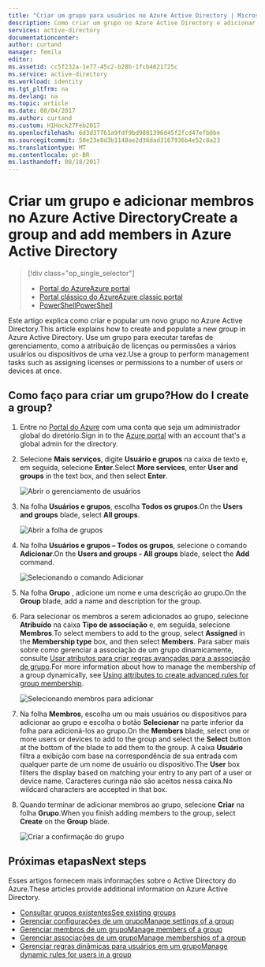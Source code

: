 ```yaml
---
title: "Criar um grupo para usuários no Azure Active Directory | Microsoft Docs"
description: Como criar um grupo no Azure Active Directory e adicionar membros ao grupo
services: active-directory
documentationcenter: 
author: curtand
manager: femila
editor: 
ms.assetid: cc5f232a-1e77-45c2-b28b-1fcb4621725c
ms.service: active-directory
ms.workload: identity
ms.tgt_pltfrm: na
ms.devlang: na
ms.topic: article
ms.date: 08/04/2017
ms.author: curtand
ms.custom: H1Hack27Feb2017
ms.openlocfilehash: 6d3d37761a9fdf9bd9801396d45f2fcd47efb0be
ms.sourcegitcommit: 50e23e8d3b1148ae2d36dad3167936b4e52c8a23
ms.translationtype: MT
ms.contentlocale: pt-BR
ms.lasthandoff: 08/18/2017
---
```

# <a name="create-a-group-and-add-members-in-azure-active-directory"></a><span data-ttu-id="ea28a-103">Criar um grupo e adicionar membros no Azure Active Directory</span><span class="sxs-lookup"><span data-stu-id="ea28a-103">Create a group and add members in Azure Active Directory</span></span>
> [!div class="op_single_selector"]
> * [<span data-ttu-id="ea28a-104">Portal do Azure</span><span class="sxs-lookup"><span data-stu-id="ea28a-104">Azure portal</span></span>](active-directory-groups-create-azure-portal.md)
> * [<span data-ttu-id="ea28a-105">Portal clássico do Azure</span><span class="sxs-lookup"><span data-stu-id="ea28a-105">Azure classic portal</span></span>](active-directory-accessmanagement-manage-groups.md)
> * [<span data-ttu-id="ea28a-106">PowerShell</span><span class="sxs-lookup"><span data-stu-id="ea28a-106">PowerShell</span></span>](active-directory-accessmanagement-groups-settings-v2-cmdlets.md)
>
>

<span data-ttu-id="ea28a-107">Este artigo explica como criar e popular um novo grupo no Azure Active Directory.</span><span class="sxs-lookup"><span data-stu-id="ea28a-107">This article explains how to create and populate a new group in Azure Active Directory.</span></span> <span data-ttu-id="ea28a-108">Use um grupo para executar tarefas de gerenciamento, como a atribuição de licenças ou permissões a vários usuários ou dispositivos de uma vez.</span><span class="sxs-lookup"><span data-stu-id="ea28a-108">Use a group to perform management tasks such as assigning licenses or permissions to a number of users or devices at once.</span></span>

## <a name="how-do-i-create-a-group"></a><span data-ttu-id="ea28a-109">Como faço para criar um grupo?</span><span class="sxs-lookup"><span data-stu-id="ea28a-109">How do I create a group?</span></span>
1. <span data-ttu-id="ea28a-110">Entre no [Portal do Azure](https://portal.azure.com) com uma conta que seja um administrador global do diretório.</span><span class="sxs-lookup"><span data-stu-id="ea28a-110">Sign in to the [Azure portal](https://portal.azure.com) with an account that's a global admin for the directory.</span></span>
2. <span data-ttu-id="ea28a-111">Selecione **Mais serviços**, digite **Usuário e grupos** na caixa de texto e, em seguida, selecione **Enter**.</span><span class="sxs-lookup"><span data-stu-id="ea28a-111">Select **More services**, enter **User and groups** in the text box, and then select **Enter**.</span></span>

   ![Abrir o gerenciamento de usuários](./media/active-directory-groups-create-azure-portal/search-user-management.png)
3. <span data-ttu-id="ea28a-113">Na folha **Usuários e grupos**, escolha **Todos os grupos**.</span><span class="sxs-lookup"><span data-stu-id="ea28a-113">On the **Users and groups** blade, select **All groups**.</span></span>

   ![Abrir a folha de grupos](./media/active-directory-groups-create-azure-portal/view-groups-blade.png)
4. <span data-ttu-id="ea28a-115">Na folha **Usuários e grupos – Todos os grupos**, selecione o comando **Adicionar**.</span><span class="sxs-lookup"><span data-stu-id="ea28a-115">On the **Users and groups - All groups** blade, select the **Add** command.</span></span>

   ![Selecionando o comando Adicionar](./media/active-directory-groups-create-azure-portal/add-group-command.png)
5. <span data-ttu-id="ea28a-117">Na folha **Grupo** , adicione um nome e uma descrição ao grupo.</span><span class="sxs-lookup"><span data-stu-id="ea28a-117">On the **Group** blade, add a name and description for the group.</span></span>
6. <span data-ttu-id="ea28a-118">Para selecionar os membros a serem adicionados ao grupo, selecione **Atribuído** na caixa **Tipo de associação** e, em seguida, selecione **Membros**.</span><span class="sxs-lookup"><span data-stu-id="ea28a-118">To select members to add to the group, select **Assigned** in the **Membership type** box, and then select **Members**.</span></span> <span data-ttu-id="ea28a-119">Para saber mais sobre como gerenciar a associação de um grupo dinamicamente, consulte [Usar atributos para criar regras avançadas para a associação de grupo](active-directory-groups-dynamic-membership-azure-portal.md).</span><span class="sxs-lookup"><span data-stu-id="ea28a-119">For more information about how to manage the membership of a group dynamically, see [Using attributes to create advanced rules for group membership](active-directory-groups-dynamic-membership-azure-portal.md).</span></span>

   ![Selecionando membros para adicionar](./media/active-directory-groups-create-azure-portal/select-members.png)
7. <span data-ttu-id="ea28a-121">Na folha **Membros**, escolha um ou mais usuários ou dispositivos para adicionar ao grupo e escolha o botão **Selecionar** na parte inferior da folha para adicioná-los ao grupo.</span><span class="sxs-lookup"><span data-stu-id="ea28a-121">On the **Members** blade, select one or more users or devices to add to the group and select the **Select** button at the bottom of the blade to add them to the group.</span></span> <span data-ttu-id="ea28a-122">A caixa **Usuário** filtra a exibição com base na correspondência de sua entrada com qualquer parte de um nome de usuário ou dispositivo.</span><span class="sxs-lookup"><span data-stu-id="ea28a-122">The **User** box filters the display based on matching your entry to any part of a user or device name.</span></span> <span data-ttu-id="ea28a-123">Caracteres curinga não são aceitos nessa caixa.</span><span class="sxs-lookup"><span data-stu-id="ea28a-123">No wildcard characters are accepted in that box.</span></span>
8. <span data-ttu-id="ea28a-124">Quando terminar de adicionar membros ao grupo, selecione **Criar** na folha **Grupo**.</span><span class="sxs-lookup"><span data-stu-id="ea28a-124">When you finish adding members to the group, select **Create** on the **Group** blade.</span></span>    

   ![Criar a confirmação do grupo](./media/active-directory-groups-create-azure-portal/create-group-confirmation.png)


## <a name="next-steps"></a><span data-ttu-id="ea28a-126">Próximas etapas</span><span class="sxs-lookup"><span data-stu-id="ea28a-126">Next steps</span></span>
<span data-ttu-id="ea28a-127">Esses artigos fornecem mais informações sobre o Active Directory do Azure.</span><span class="sxs-lookup"><span data-stu-id="ea28a-127">These articles provide additional information on Azure Active Directory.</span></span>

* [<span data-ttu-id="ea28a-128">Consultar grupos existentes</span><span class="sxs-lookup"><span data-stu-id="ea28a-128">See existing groups</span></span>](active-directory-groups-view-azure-portal.md)
* [<span data-ttu-id="ea28a-129">Gerenciar configurações de um grupo</span><span class="sxs-lookup"><span data-stu-id="ea28a-129">Manage settings of a group</span></span>](active-directory-groups-settings-azure-portal.md)
* [<span data-ttu-id="ea28a-130">Gerenciar membros de um grupo</span><span class="sxs-lookup"><span data-stu-id="ea28a-130">Manage members of a group</span></span>](active-directory-groups-members-azure-portal.md)
* [<span data-ttu-id="ea28a-131">Gerenciar associações de um grupo</span><span class="sxs-lookup"><span data-stu-id="ea28a-131">Manage memberships of a group</span></span>](active-directory-groups-membership-azure-portal.md)
* [<span data-ttu-id="ea28a-132">Gerenciar regras dinâmicas para usuários em um grupo</span><span class="sxs-lookup"><span data-stu-id="ea28a-132">Manage dynamic rules for users in a group</span></span>](active-directory-groups-dynamic-membership-azure-portal.md)
